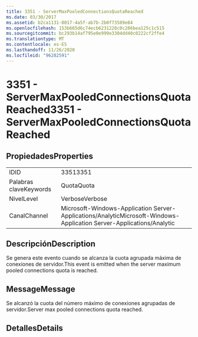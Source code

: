 ```yaml
---
title: 3351 - ServerMaxPooledConnectionsQuotaReached
ms.date: 03/30/2017
ms.assetid: b2ca1131-0017-4a5f-ab7b-2b0f73589e84
ms.openlocfilehash: 153b665d6c74ecb6231220c0c286bea125c1c515
ms.sourcegitcommit: bc293b14af795e0e999e3304dd40c0222cf2ffe4
ms.translationtype: MT
ms.contentlocale: es-ES
ms.lasthandoff: 11/26/2020
ms.locfileid: "96282591"
---
```

# <a name="3351---servermaxpooledconnectionsquotareached"></a><span data-ttu-id="c97ee-102">3351 - ServerMaxPooledConnectionsQuotaReached</span><span class="sxs-lookup"><span data-stu-id="c97ee-102">3351 - ServerMaxPooledConnectionsQuotaReached</span></span>

## <a name="properties"></a><span data-ttu-id="c97ee-103">Propiedades</span><span class="sxs-lookup"><span data-stu-id="c97ee-103">Properties</span></span>  
  
|||  
|-|-|  
|<span data-ttu-id="c97ee-104">ID</span><span class="sxs-lookup"><span data-stu-id="c97ee-104">ID</span></span>|<span data-ttu-id="c97ee-105">3351</span><span class="sxs-lookup"><span data-stu-id="c97ee-105">3351</span></span>|  
|<span data-ttu-id="c97ee-106">Palabras clave</span><span class="sxs-lookup"><span data-stu-id="c97ee-106">Keywords</span></span>|<span data-ttu-id="c97ee-107">Quota</span><span class="sxs-lookup"><span data-stu-id="c97ee-107">Quota</span></span>|  
|<span data-ttu-id="c97ee-108">Nivel</span><span class="sxs-lookup"><span data-stu-id="c97ee-108">Level</span></span>|<span data-ttu-id="c97ee-109">Verbose</span><span class="sxs-lookup"><span data-stu-id="c97ee-109">Verbose</span></span>|  
|<span data-ttu-id="c97ee-110">Canal</span><span class="sxs-lookup"><span data-stu-id="c97ee-110">Channel</span></span>|<span data-ttu-id="c97ee-111">Microsoft-Windows-Application Server-Applications/Analytic</span><span class="sxs-lookup"><span data-stu-id="c97ee-111">Microsoft-Windows-Application Server-Applications/Analytic</span></span>|  
  
## <a name="description"></a><span data-ttu-id="c97ee-112">Descripción</span><span class="sxs-lookup"><span data-stu-id="c97ee-112">Description</span></span>  

 <span data-ttu-id="c97ee-113">Se genera este evento cuando se alcanza la cuota agrupada máxima de conexiones de servidor.</span><span class="sxs-lookup"><span data-stu-id="c97ee-113">This event is emitted when the server maximum pooled connections quota is reached.</span></span>  
  
## <a name="message"></a><span data-ttu-id="c97ee-114">Message</span><span class="sxs-lookup"><span data-stu-id="c97ee-114">Message</span></span>  

 <span data-ttu-id="c97ee-115">Se alcanzó la cuota del número máximo de conexiones agrupadas de servidor.</span><span class="sxs-lookup"><span data-stu-id="c97ee-115">Server max pooled connections quota reached.</span></span>  
  
## <a name="details"></a><span data-ttu-id="c97ee-116">Detalles</span><span class="sxs-lookup"><span data-stu-id="c97ee-116">Details</span></span>
